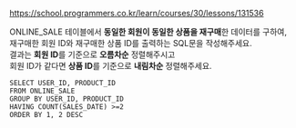 https://school.programmers.co.kr/learn/courses/30/lessons/131536


ONLINE_SALE 테이블에서 **동일한 회원이 동일한 상품을 재구매**한 데이터를 구하여,  
재구매한 회원 ID와 재구매한 상품 ID를 출력하는 SQL문을 작성해주세요.  
결과는 **회원 ID**를 기준으로 **오름차순** 정렬해주시고  
회원 ID가 같다면 **상품 ID**를 기준으로 **내림차순** 정렬해주세요.


```
SELECT USER_ID, PRODUCT_ID
FROM ONLINE_SALE
GROUP BY USER_ID, PRODUCT_ID
HAVING COUNT(SALES_DATE) >=2
ORDER BY 1, 2 DESC
```
